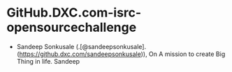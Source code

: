 # GitHub.DXC.com-isrc-opensourcechallenge
- Sandeep Sonkusale (.[@sandeepsonkusale].(https://github.dxc.com/sandeepsonkusale)), On A mission to create Big Thing in life. Sandeep
